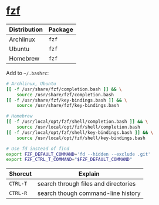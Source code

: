 # [fzf](https://wiki.archlinux.org/index.php/Fzf)

| Distribution | Package |
| ------------ | ------- |
| Archlinux    | `fzf`   |
| Ubuntu       | `fzf`   |
| Homebrew     | `fzf`   |

Add to `~/.bashrc`:

```bash
# Archlinux, Ubuntu
[[ -f /usr/share/fzf/completion.bash ]] && \
    source /usr/share/fzf/completion.bash
[[ -f /usr/share/fzf/key-bindings.bash ]] && \
    source /usr/share/fzf/key-bindings.bash

# Homebrew
[[ -f /usr/local/opt/fzf/shell/completion.bash ]] && \
    source /usr/local/opt/fzf/shell/completion.bash
[[ -f /usr/local/opt/fzf/shell/key-bindings.bash ]] && \
    source /usr/local/opt/fzf/shell/key-bindings.bash

# Use fd instead of find
export FZF_DEFAULT_COMMAND='fd --hidden --exclude .git'
export FZF_CTRL_T_COMMAND="$FZF_DEFAULT_COMMAND"
```

| Shorcut  | Explain                              |
| -------- | ------------------------------------ |
| `CTRL-T` | search through files and directories |
| `CTRL-R` | search though command-line history   |

